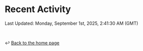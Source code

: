 # Recent Activity

<!--RECENT_ACTIVITY:start-->
<!--RECENT_ACTIVITY:end-->

<!--RECENT_ACTIVITY:last_update-->
Last Updated: Monday, September 1st, 2025, 2:41:30 AM (GMT)
<!--RECENT_ACTIVITY:last_update_end-->

<br>

↩️ [Back to the home page](/README.md)
